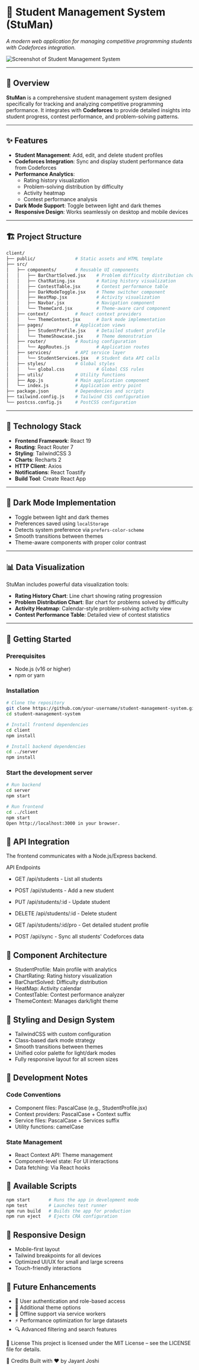 # 📘 Student Management System (StuMan)

*A modern web application for managing competitive programming students with Codeforces integration.*

![Screenshot of Student Management System](https://res.cloudinary.com/du7a1obsy/image/upload/v1750224977/Screenshot_2025-06-18_105205_ljyrno.png)

---

## 🚀 Overview

**StuMan** is a comprehensive student management system designed specifically for tracking and analyzing competitive programming performance. It integrates with **Codeforces** to provide detailed insights into student progress, contest performance, and problem-solving patterns.

---

## ✨ Features

- **Student Management**: Add, edit, and delete student profiles
- **Codeforces Integration**: Sync and display student performance data from Codeforces
- **Performance Analytics**:
  - Rating history visualization
  - Problem-solving distribution by difficulty
  - Activity heatmap
  - Contest performance analysis
- **Dark Mode Support**: Toggle between light and dark themes
- **Responsive Design**: Works seamlessly on desktop and mobile devices

---

## 🏗️ Project Structure

``` bash
client/
├── public/               # Static assets and HTML template
├── src/
│   ├── components/       # Reusable UI components
│   │   ├── BarChartSolved.jsx    # Problem difficulty distribution chart
│   │   ├── ChatRating.jsx        # Rating history visualization
│   │   ├── ContestTable.jsx      # Contest performance table
│   │   ├── DarkModeToggle.jsx    # Theme switcher component
│   │   ├── HeatMap.jsx           # Activity visualization
│   │   ├── Navbar.jsx            # Navigation component
│   │   └── ThemeCard.jsx         # Theme-aware card component
│   ├── context/          # React context providers
│   │   └── ThemeContext.jsx      # Dark mode implementation
│   ├── pages/            # Application views
│   │   ├── StudentProfile.jsx    # Detailed student profile
│   │   └── ThemeShowcase.jsx     # Theme demonstration
│   ├── router/           # Routing configuration
│   │   └── AppRoutes.js          # Application routes
│   ├── services/         # API service layer
│   │   └── StudentServices.jsx   # Student data API calls
│   ├── styles/           # Global styles
│   │   └── global.css            # Global CSS rules
│   ├── utils/            # Utility functions
│   ├── App.js            # Main application component
│   └── index.js          # Application entry point
├── package.json          # Dependencies and scripts
├── tailwind.config.js    # Tailwind CSS configuration
└── postcss.config.js     # PostCSS configuration
```


---

## 🔧 Technology Stack

- **Frontend Framework**: React 19
- **Routing**: React Router 7
- **Styling**: TailwindCSS 3
- **Charts**: Recharts 2
- **HTTP Client**: Axios
- **Notifications**: React Toastify
- **Build Tool**: Create React App

---

## 🌙 Dark Mode Implementation

- Toggle between light and dark themes
- Preferences saved using `localStorage`
- Detects system preference via `prefers-color-scheme`
- Smooth transitions between themes
- Theme-aware components with proper color contrast

---

## 📊 Data Visualization

StuMan includes powerful data visualization tools:

- **Rating History Chart**: Line chart showing rating progression
- **Problem Distribution Chart**: Bar chart for problems solved by difficulty
- **Activity Heatmap**: Calendar-style problem-solving activity view
- **Contest Performance Table**: Detailed view of contest statistics

---

## 🚀 Getting Started

### Prerequisites

- Node.js (v16 or higher)
- npm or yarn

### Installation

```bash
# Clone the repository
git clone https://github.com/your-username/student-management-system.git
cd student-management-system

# Install frontend dependencies
cd client
npm install

# Install backend dependencies
cd ../server
npm install
```

### Start the development server
```bash
# Run backend
cd server
npm start

# Run frontend
cd ../client
npm start
Open http://localhost:3000 in your browser.
```

## 🔄 API Integration
The frontend communicates with a Node.js/Express backend.

API Endpoints
- GET /api/students - List all students

- POST /api/students - Add a new student

- PUT /api/students/:id - Update student

- DELETE /api/students/:id - Delete student

- GET /api/students/:id/pro - Get detailed student profile

- POST /api/sync - Sync all students' Codeforces data

## 🧩 Component Architecture
- StudentProfile: Main profile with analytics
- ChartRating: Rating history visualization
- BarChartSolved: Difficulty distribution
- HeatMap: Activity calendar
- ContestTable: Contest performance analyzer
- ThemeContext: Manages dark/light theme

## 🎨 Styling and Design System
- TailwindCSS with custom configuration
- Class-based dark mode strategy
- Smooth transitions between themes
- Unified color palette for light/dark modes
- Fully responsive layout for all screen sizes

## 📝 Development Notes
### Code Conventions
- Component files: PascalCase (e.g., StudentProfile.jsx)
- Context providers: PascalCase + Context suffix
- Service files: PascalCase + Services suffix
- Utility functions: camelCase

### State Management
- React Context API: Theme management
- Component-level state: For UI interactions
- Data fetching: Via React hooks

## 🔧 Available Scripts
``` bash
npm start       # Runs the app in development mode
npm test        # Launches test runner
npm run build   # Builds the app for production
npm run eject   # Ejects CRA configuration
```

## 📱 Responsive Design
- Mobile-first layout
- Tailwind breakpoints for all devices
- Optimized UI/UX for small and large screens
- Touch-friendly interactions

## 🔄 Future Enhancements
- 🔐 User authentication and role-based access
- 🎨 Additional theme options
- 📴 Offline support via service workers
- ⚡ Performance optimization for large datasets
- 🔍 Advanced filtering and search features

📄 License
This project is licensed under the MIT License – see the LICENSE file for details.

🙌 Credits
Built with ❤️ by Jayant Joshi

